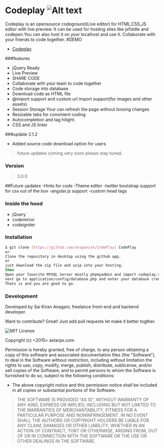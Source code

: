 # Codeplay ![Alt text](https://img.shields.io/badge/version-3.0.0-red.svg)
Codeplay is an opensource codeground(Live editor) for HTML,CSS,JS editor with live preview.
It can be used for hosting sites like jsfiddle and codepen.You can also host it on your localhost and use it. Collaborate with your friends to code together.
#DEMO
  - [Codeplay](https://astarpx.com/projects/codeplay) 

###features
  - jQuery Ready 
  - Live Preview
  - SHARE CODE
  - Collaborate with your team to code together
  - Code storage into database
  - Download code as HTML file
  - @import support and custom url import support(for images and other assets)
  - Session Storage Your can refresh the page without loosing changes
  - Resizable tabs for convinient coding
  - Autocompletion and tag hilight.
  - CSS and JS linter
  
###update 2.1.2
  - Added source code download option for users

>future updates coming very soon please stay tuned.

### Version
>3.0.0

##Future updates
        -Hints for code
        -Theme editor
        -twitter bootstrap support for css out of the box
        -angular.js support
        -custom head tags
    
### Inside the hood

* jQuery
* codemirror
* codeigniter

### Installation

```sh
$ git clone [https://github.com/anaganisk/CodePlay] CodePlay
or
Clone the repository in desktop using the github app.
or
just download the zip file and uzip into your hosting.
then
Open your favorite MYSQL Server mostly phpmyadmin and import codeplay.sql file
next go to application/config/database.php and enter your database credentials
Thats is and you are good to go.
```

### Development
Developed by Sai Kiran Anagani, freelance front-end and backend developer.

Want to contribute? Great!
Just add pull requests let make it better togther.

![MIT License](https://img.shields.io/github/license/mashape/apistatus.svg)

Copyright (c) <2015> astarpx.com

Permission is hereby granted, free of charge, to any person obtaining a copy
of this software and associated documentation files (the "Software"), to deal
in the Software without restriction, including without limitation the rights
to use, copy, modify, merge, publish, distribute, sublicense, and/or sell
copies of the Software, and to permit persons to whom the Software is
furnished to do so, subject to the following conditions:

 - The above copyright notice and this permission notice shall be included in
all copies or substantial portions of the Software.

>THE SOFTWARE IS PROVIDED "AS IS", WITHOUT WARRANTY OF ANY KIND, EXPRESS OR
IMPLIED, INCLUDING BUT NOT LIMITED TO THE WARRANTIES OF MERCHANTABILITY,
FITNESS FOR A PARTICULAR PURPOSE AND NONINFRINGEMENT. IN NO EVENT SHALL THE
AUTHORS OR COPYRIGHT HOLDERS BE LIABLE FOR ANY CLAIM, DAMAGES OR OTHER
LIABILITY, WHETHER IN AN ACTION OF CONTRACT, TORT OR OTHERWISE, ARISING FROM,
OUT OF OR IN CONNECTION WITH THE SOFTWARE OR THE USE OR OTHER DEALINGS IN
THE SOFTWARE.
